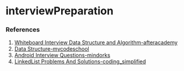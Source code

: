 # interviewPreparation

### References

1. [Whiteboard Interview Data Structure and Algorithm-afteracademy](https://www.youtube.com/playlist?list=PLqOiaH9id5qt_lZl2bFi8q9RQoV1JJUpf)
2. [Data Structure-mycodeschool](https://www.youtube.com/playlist?list=PL2_aWCzGMAwI3W_JlcBbtYTwiQSsOTa6P)
3. [Android Interview Questions-mindorks](https://github.com/MindorksOpenSource/android-interview-questions)
4. [LinkedList Problems And Solutions-coding_simplified](https://www.youtube.com/watch?v=dBBm5pltWe4&list=PLt4nG7RVVk1gDMcCZkpjOxZS4XMro29DU)